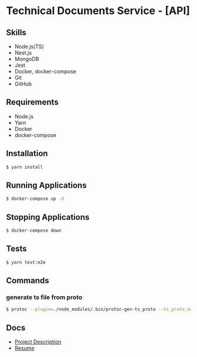 Technical Documents Service - [API]
===

## Skills

- Node.js(TS)
- Nest.js
- MongoDB
- Jest
- Docker, docker-compose
- Git
- GitHub

## Requirements
- Node.js
- Yarn
- Docker
- docker-compose

## Installation

```bash
$ yarn install
```

## Running Applications
```bash
$ docker-compose up -d
```

## Stopping Applications
```bash
$ docker-compose down
```

## Tests
```bash
$ yarn test:e2e
```

## Commands
### generate ts file from proto
```bash
$ protoc --plugin=./node_modules/.bin/protoc-gen-ts_proto --ts_proto_out=./ --ts_proto_opt=nestJs=true ./proto/docs.proto
```

## Docs
- [Project Description](https://www.notion.so/tech-docs-bab0d6f1b22e4328a7aae0e352f264a6?pvs=4)
- [Resume](https://www.notion.so/Junki-Kim-03c4ef023f88413d9b569e2119e7665d?pvs=4](https://fuschia-salt-be2.notion.site/Junki-Kim-4ba2fd1067e245d09b9b90f9db4dfba3?pvs=4)https://fuschia-salt-be2.notion.site/Junki-Kim-4ba2fd1067e245d09b9b90f9db4dfba3?pvs=4)
